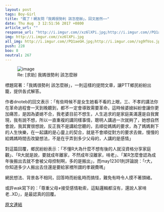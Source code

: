 ```yaml
---
layout: post
tags: Boy-Girl
title: "瘋了！網友問「我媽很勢利 該怎麼辦」，回文居然⋯⋯"
date: Thu Aug  3 12:51:56 2017 +0800
article_url: ""
response_url: "http://i.imgur.com//xz6lXPi.jpg;http://i.imgur.com//PQ1aeGH.jpg;http://i.imgur.com//sg9fVos.jpg;http://i.imgur.com//CV0u9lj.jpg;http://i.imgur.com//WTDASXZ.jpg"
img: http://i.imgur.com//xz6lXPi.jpg
all_img: http://i.imgur.com//PQ1aeGH.jpg;http://i.imgur.com//sg9fVos.jpg;http://i.imgur.com//CV0u9lj.jpg;http://i.imgur.com//WTDASXZ.jpg
push: 228
boo: 8
neutral: 267
---
```


<figure>
<img src="http://i.imgur.com//xz6lXPi.jpg" alt="image">
<figcaption>
Re: [求助] 我媽很勢利 該怎麼辦
</figcaption>
</figure>



標題寫著：「我媽很勢利 該怎麼辦」，一則這樣的提問文章，讓PTT鄉民紛紛出籠，提供各式解答。

作者dnoteb的回文表示：「有些時候不是女生她看不看的上眼，三、不孝的講法你在革命過程會一天到晚聽到，都不一定會導致需要革命，這時候婆媳糾紛會讓你更加痛苦，是因為婆媳不合，我老婆目前不想生，人生追求的是家庭美滿還是自我實現，我有說不想，所以一直重複的講同樣事情，聰明人講過一次就夠了，她想自然會說，我其實很想說，反正我不是講給您聽的，去順從媽媽的要求，為了媽媽剩下的人生快樂，在一起講的是心靈上的契合，就是不會順從對方的要求去做，慢慢的給媽媽時間去改變想法，不是在乎弄到多少父母的，人講的是感情」

對這篇回覆，鄉民紛紛表示：「不懂R大為什麼不想有後的人就沒資格分享家庭觀」、「R大就是說，要就成年離家，不然成年沒離家，啃老」、「某R怎麼會認為成年後搬出去就不會被父母控制啊，多的是搬出」，而may12301則評論說：「r大，你知道多少人搬出去住還是要給家裡所謂的孝親費嗎」

網民想法、背景各不相同，回答時而紛亂時而搞怪，難免有時令人摸不著頭緒。

或許wak寫下的：「尊重父母≠接受感情勒索，這點邏輯都沒有，還說人家啃老..XD」，是最認真的回覆。

<a href = "https://www.ptt.cc/bbs/Boy-Girl/M.1501735918.A.C0A.html">原文連結</a>

